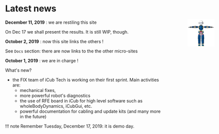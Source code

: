 
<div style="position:fixed;top:140px;left:85%;">
    <img src="./gif/icub-rotate.gif" width="60%" height="60%">
</div>

# Latest news


__December 11, 2019__ :  we are restiling this site

On Dec 17 we shall present the results. It is still WIP, though.


__October 2, 2019__ : now this site links the others !

See `Docs` section: there are now links to the the other micro-sites



__October 1, 2019__ : we are in charge !

What's new?

- the FIX team of iCub Tech is working on their first sprint. Main activities are:
  - mechanical fixes,
  - more powerful robot's diagnostics
  - the use of RFE board in iCub for high level software such as wholeBodyDynamics, iCubGui, etc.
  - powerful documentation for cabling and update kits (and many more in the future)



!!! note
    Remember Tuesday, December 17, 2019: it is demo day.

<!-- rem it
!!! tip
    If you like to partecipate, please contact us.
-->